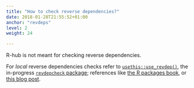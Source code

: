 ```yaml
---
title: "How to check reverse dependencies?"
date: 2018-01-28T21:55:52+01:00
anchor: "revdeps"
level: 2
weight: 24

---
```


R-hub is not meant for checking reverse dependencies.

For _local_ reverse dependencies checks refer to [`usethis::use_revdep()`](https://usethis.r-lib.org/reference/use_revdep.html), the in-progress [`revdepcheck` package](https://github.com/r-lib/revdepcheck); references like [the R packages book](https://r-pkgs.org/release.html), or [this blog post](http://www.markvanderloo.eu/yaRb/2019/04/26/checking-reverse-dependencies-the-tiny-way/).
